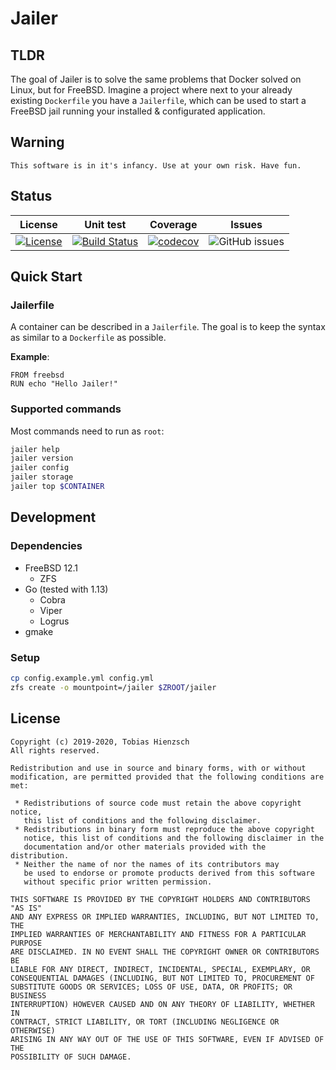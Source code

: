 # Jailer

## TLDR

The goal of Jailer is to solve the same problems that Docker solved on Linux, but for FreeBSD. Imagine a project where next to your already existing `Dockerfile` you have a `Jailerfile`, which can be used to start a FreeBSD jail running your installed & configurated application.

## Warning

```text
This software is in it's infancy. Use at your own risk. Have fun.
```

## Status

|                                                                  License                                                                  |                                                           Unit test                                                           |                                                               Coverage                                                               |                                      Issues                                      |
| :---------------------------------------------------------------------------------------------------------------------------------------: | :---------------------------------------------------------------------------------------------------------------------------: | :----------------------------------------------------------------------------------------------------------------------------------: | :------------------------------------------------------------------------------: |
| [![License](https://img.shields.io/badge/License-BSD%203--Clause-blue.svg)](https://github.com/tobiashienzsch/jailer/blob/master/LICENSE) | [![Build Status](https://travis-ci.org/tobiashienzsch/jailer.svg?branch=master)](https://travis-ci.org/tobiashienzsch/jailer) | [![codecov](https://codecov.io/gh/tobiashienzsch/jailer/branch/master/graph/badge.svg)](https://codecov.io/gh/tobiashienzsch/jailer) | ![GitHub issues](https://img.shields.io/github/issues/tobiashienzsch/jailer.svg) |

## Quick Start

### Jailerfile

A container can be described in a `Jailerfile`. The goal is to keep the syntax as similar to a `Dockerfile` as possible.

**Example**:

```docker
FROM freebsd
RUN echo "Hello Jailer!"
```

### Supported commands

Most commands need to run as `root`:

```sh
jailer help
jailer version
jailer config
jailer storage
jailer top $CONTAINER
```

## Development

### Dependencies

- FreeBSD 12.1
  - ZFS
- Go (tested with 1.13)
  - Cobra
  - Viper
  - Logrus
- gmake

### Setup

```sh
cp config.example.yml config.yml
zfs create -o mountpoint=/jailer $ZROOT/jailer
```

## License

```text
Copyright (c) 2019-2020, Tobias Hienzsch
All rights reserved.

Redistribution and use in source and binary forms, with or without
modification, are permitted provided that the following conditions are met:

 * Redistributions of source code must retain the above copyright notice,
   this list of conditions and the following disclaimer.
 * Redistributions in binary form must reproduce the above copyright
   notice, this list of conditions and the following disclaimer in the
   documentation and/or other materials provided with the distribution.
 * Neither the name of nor the names of its contributors may
   be used to endorse or promote products derived from this software
   without specific prior written permission.

THIS SOFTWARE IS PROVIDED BY THE COPYRIGHT HOLDERS AND CONTRIBUTORS "AS IS"
AND ANY EXPRESS OR IMPLIED WARRANTIES, INCLUDING, BUT NOT LIMITED TO, THE
IMPLIED WARRANTIES OF MERCHANTABILITY AND FITNESS FOR A PARTICULAR PURPOSE
ARE DISCLAIMED. IN NO EVENT SHALL THE COPYRIGHT OWNER OR CONTRIBUTORS BE
LIABLE FOR ANY DIRECT, INDIRECT, INCIDENTAL, SPECIAL, EXEMPLARY, OR
CONSEQUENTIAL DAMAGES (INCLUDING, BUT NOT LIMITED TO, PROCUREMENT OF
SUBSTITUTE GOODS OR SERVICES; LOSS OF USE, DATA, OR PROFITS; OR BUSINESS
INTERRUPTION) HOWEVER CAUSED AND ON ANY THEORY OF LIABILITY, WHETHER IN
CONTRACT, STRICT LIABILITY, OR TORT (INCLUDING NEGLIGENCE OR OTHERWISE)
ARISING IN ANY WAY OUT OF THE USE OF THIS SOFTWARE, EVEN IF ADVISED OF THE
POSSIBILITY OF SUCH DAMAGE.
```
